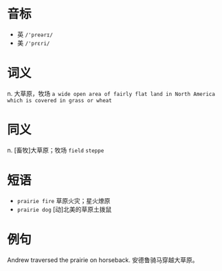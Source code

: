 # 音标

- 英 `/'preərɪ/`
- 美 `/'prɛri/`

# 词义

n. 大草原，牧场
`a wide open area of fairly flat land in North America which is covered in grass or wheat`

# 同义

n. [畜牧]大草原；牧场
`field` `steppe`

# 短语

- `prairie fire` 草原火灾；星火燎原
- `prairie dog` [动]北美的草原土拨鼠

# 例句

Andrew traversed the prairie on horseback.
安德鲁骑马穿越大草原。


